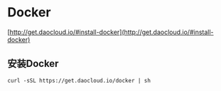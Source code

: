 # Docker

[http://get.daocloud.io/#install-docker](http://get.daocloud.io/#install-docker)

## 安装Docker
```
curl -sSL https://get.daocloud.io/docker | sh
```
